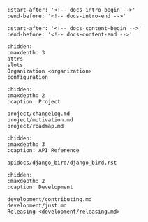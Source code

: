 ```{include} ../README.md
:start-after: '<!-- docs-intro-begin -->'
:end-before: '<!-- docs-intro-end -->'
```

```{include} ../README.md
:start-after: '<!-- docs-content-begin -->'
:end-before: '<!-- docs-content-end -->'
```

```{toctree}
:hidden:
:maxdepth: 3
attrs
slots
Organization <organization>
configuration
```

```{toctree}
:hidden:
:maxdepth: 2
:caption: Project

project/changelog.md
project/motivation.md
project/roadmap.md
```

```{toctree}
:hidden:
:maxdepth: 3
:caption: API Reference

apidocs/django_bird/django_bird.rst
```

```{toctree}
:hidden:
:maxdepth: 2
:caption: Development

development/contributing.md
development/just.md
Releasing <development/releasing.md>
```
